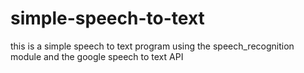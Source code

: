 # simple-speech-to-text
this is a simple speech to text program using the speech_recognition module and the google speech to text API
